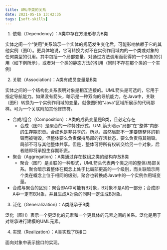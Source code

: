 ```yaml
---
title: UML中类的关系
date: 2021-05-16 13:42:35
tags: [soft-skills]
---
```



1. 依赖（Dependency）：A类中存在方法形参为B类

实体之间一个“使用”关系暗示一个实体的规范发生变化后，可能影响依赖于它的其他实例（图D）。更具体地说，它可转换为对不在实例作用域内的一个类或对象的任何类型的引用。其中包括一个局部变量，对通过方法调用而获得的一个对象的引用（如下例所示），或者对一个类的静态方法的引用（同时不存在那个类的一个实例）

2. 关联（Association）：A类有成员变量是B类

实体之间的一个结构化关系表明对象是相互连接的。UML箭头是可选的，它用于指定导航能力。如果没有箭头，暗示是一种双向的导航能力。在Java中，关联（图E）转换为一个实例作用域的变量，就像图E的“Java”区域所展示的代码那样。可为一个关联附加其他修饰符。

+	合成/组合（Composition）：A类的成员变量是B类，且必定存在
	+	合成（图G）是聚合的一种特殊形式，UML箭头暗示“局部”在“整体”内部的生存期职责。合成也是非共享的。所以，虽然局部不一定要随整体的销毁而被销毁，但整体要么负责保持局部的存活状态，要么负责将其销毁。局部不可与其他整体共享。但是，整体可将所有权转交给另一个对象，后者随即将承担生存期职责。
+	聚合（Aggregation）：A类通过存在数组之类的结构存放B类
	+	聚合（图F）是关联的一种形式，UML箭头代表两个类之间的整体/局部关系。聚合暗示着整体在概念上处于比局部更高的一个级别，而关联暗示两个类在概念上位于相同的级别。聚合也转换成Java中的一个实例作用域变量。
+	合成与聚合的区别：聚合即A中可能有B对象，B对象不是A的一部分；合成即A中一定有B对象，并且生成A对象的同时一定生成B对象。

3. 泛化（Generalization）：A类继承于B类

泛化（图H）表示一个更泛化的元素和一个更具体的元素之间的关系。泛化是用于对继承进行建模的UML元素。

4. 实现（Realization）：A类实现了B接口

面向对象中表示接口的实现。